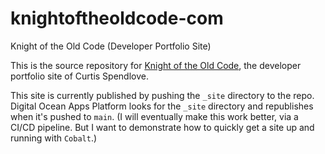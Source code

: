 # knightoftheoldcode-com

Knight of the Old Code (Developer Portfolio Site)

This is the source repository for [Knight of the Old Code](https://knightoftheoldcode.com), the developer portfolio site of Curtis Spendlove.

This site is currently published by pushing the `_site` directory to the repo. Digital Ocean Apps Platform looks for the `_site` directory and republishes when it's pushed to `main`. (I will eventually make this work better, via a CI/CD pipeline. But I want to demonstrate how to quickly get a site up and running with `Cobalt`.)
